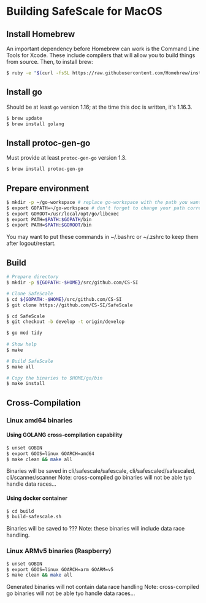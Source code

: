 # Building SafeScale for MacOS

## Install Homebrew
An important dependency before Homebrew can work is the Command Line Tools for Xcode. These include compilers that will allow you to build things from source.
Then, to install brew:
```bash
$ ruby -e "$(curl -fsSL https://raw.githubusercontent.com/Homebrew/install/master/install)"
```

## Install go
Should be at least `go` version 1.16; at the time this doc is written, it's 1.16.3.
```bash
$ brew update
$ brew install golang
```

## Install protoc-gen-go
Must provide at least `protoc-gen-go` version 1.3.
```bash
$ brew install protoc-gen-go
```

## Prepare environment
```bash
$ mkdir -p ~/go-workspace # replace go-workspace with the path you want
$ export GOPATH=~/go-workspace # don't forget to change your path correctly!
$ export GOROOT=/usr/local/opt/go/libexec
$ export PATH=$PATH:$GOPATH/bin
$ export PATH=$PATH:$GOROOT/bin
```
You may want to put these commands in ~/.bashrc or ~/.zshrc to keep them after logout/restart.
 
## Build
```bash
# Prepare directory
$ mkdir -p ${GOPATH:-$HOME}/src/github.com/CS-SI

# Clone SafeScale
$ cd ${GOPATH:-$HOME}/src/github.com/CS-SI
$ git clone https://github.com/CS-SI/SafeScale

$ cd SafeScale
$ git checkout -b develop -t origin/develop

$ go mod tidy
 
# Show help
$ make

# Build SafeScale
$ make all

# Copy the binaries to $HOME/go/bin
$ make install
```

## Cross-Compilation
### Linux amd64 binaries
#### Using GOLANG cross-compilation capability
```bash
$ unset GOBIN
$ export GOOS=linux GOARCH=amd64
$ make clean && make all
```
Binaries will be saved in cli/safescale/safescale, cli/safescaled/safescaled, cli/scanner/scanner
Note: cross-compiled go binaries will not be able tyo handle data races...

#### Using docker container
```bash
$ cd build
$ build-safescale.sh
```
Binaries will be saved to ???
Note: these binaries will include data race handling.

### Linux ARMv5 binaries (Raspberry)
```bash
$ unset GOBIN
$ export GOOS=linux GOARCH=arm GOARM=v5
$ make clean && make all
```

Generated binaries will not contain data race handling
Note: cross-compiled go binaries will not be able tyo handle data races...
